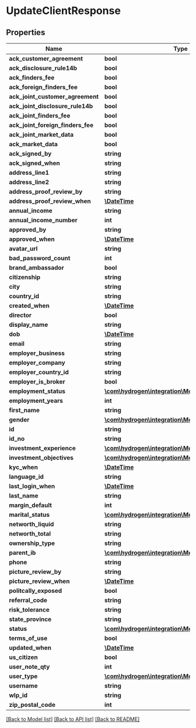 # UpdateClientResponse

## Properties
Name | Type | Description | Notes
------------ | ------------- | ------------- | -------------
**ack_customer_agreement** | **bool** |  | [optional] 
**ack_disclosure_rule14b** | **bool** |  | [optional] 
**ack_finders_fee** | **bool** |  | [optional] 
**ack_foreign_finders_fee** | **bool** |  | [optional] 
**ack_joint_customer_agreement** | **bool** |  | [optional] 
**ack_joint_disclosure_rule14b** | **bool** |  | [optional] 
**ack_joint_finders_fee** | **bool** |  | [optional] 
**ack_joint_foreign_finders_fee** | **bool** |  | [optional] 
**ack_joint_market_data** | **bool** |  | [optional] 
**ack_market_data** | **bool** |  | [optional] 
**ack_signed_by** | **string** |  | [optional] 
**ack_signed_when** | **string** |  | [optional] 
**address_line1** | **string** |  | [optional] 
**address_line2** | **string** |  | [optional] 
**address_proof_review_by** | **string** |  | [optional] 
**address_proof_review_when** | [**\DateTime**](\DateTime.md) |  | [optional] 
**annual_income** | **string** |  | [optional] 
**annual_income_number** | **int** |  | [optional] 
**approved_by** | **string** |  | [optional] 
**approved_when** | [**\DateTime**](\DateTime.md) |  | [optional] 
**avatar_url** | **string** |  | [optional] 
**bad_password_count** | **int** |  | [optional] 
**brand_ambassador** | **bool** |  | [optional] 
**citizenship** | **string** |  | [optional] 
**city** | **string** |  | [optional] 
**country_id** | **string** |  | [optional] 
**created_when** | [**\DateTime**](\DateTime.md) |  | [optional] 
**director** | **bool** |  | [optional] 
**display_name** | **string** |  | [optional] 
**dob** | [**\DateTime**](\DateTime.md) |  | [optional] 
**email** | **string** |  | [optional] 
**employer_business** | **string** |  | [optional] 
**employer_company** | **string** |  | [optional] 
**employer_country_id** | **string** |  | [optional] 
**employer_is_broker** | **bool** |  | [optional] 
**employment_status** | [**\com\hydrogen\integration\Model\ExpandedProperty**](ExpandedProperty.md) |  | [optional] 
**employment_years** | **int** |  | [optional] 
**first_name** | **string** |  | [optional] 
**gender** | [**\com\hydrogen\integration\Model\ExpandedProperty**](ExpandedProperty.md) |  | [optional] 
**id** | **string** |  | [optional] 
**id_no** | **string** |  | [optional] 
**investment_experience** | [**\com\hydrogen\integration\Model\ExpandedProperty**](ExpandedProperty.md) |  | [optional] 
**investment_objectives** | [**\com\hydrogen\integration\Model\ExpandedProperty**](ExpandedProperty.md) |  | [optional] 
**kyc_when** | [**\DateTime**](\DateTime.md) |  | [optional] 
**language_id** | **string** |  | [optional] 
**last_login_when** | [**\DateTime**](\DateTime.md) |  | [optional] 
**last_name** | **string** |  | [optional] 
**margin_default** | **int** |  | [optional] 
**marital_status** | [**\com\hydrogen\integration\Model\ExpandedProperty**](ExpandedProperty.md) |  | [optional] 
**networth_liquid** | **string** |  | [optional] 
**networth_total** | **string** |  | [optional] 
**ownership_type** | **string** |  | [optional] 
**parent_ib** | [**\com\hydrogen\integration\Model\ParentIB**](ParentIB.md) |  | [optional] 
**phone** | **string** |  | [optional] 
**picture_review_by** | **string** |  | [optional] 
**picture_review_when** | [**\DateTime**](\DateTime.md) |  | [optional] 
**politcally_exposed** | **bool** |  | [optional] 
**referral_code** | **string** |  | [optional] 
**risk_tolerance** | **string** |  | [optional] 
**state_province** | **string** |  | [optional] 
**status** | [**\com\hydrogen\integration\Model\ExpandedProperty**](ExpandedProperty.md) |  | [optional] 
**terms_of_use** | **bool** |  | [optional] 
**updated_when** | [**\DateTime**](\DateTime.md) |  | [optional] 
**us_citizen** | **bool** |  | [optional] 
**user_note_qty** | **int** |  | [optional] 
**user_type** | [**\com\hydrogen\integration\Model\ExpandedProperty**](ExpandedProperty.md) |  | [optional] 
**username** | **string** |  | [optional] 
**wlp_id** | **string** |  | [optional] 
**zip_postal_code** | **int** |  | [optional] 

[[Back to Model list]](../README.md#documentation-for-models) [[Back to API list]](../README.md#documentation-for-api-endpoints) [[Back to README]](../README.md)


